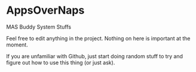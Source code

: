 AppsOverNaps
============

MAS Buddy System Stuffs

Feel free to edit anything in the project. Nothing on here is important at the moment.

If you are unfamiliar with Github, just start doing random stuff to try and figure out how to use this thing (or just ask).

